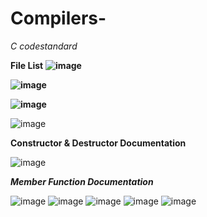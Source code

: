   # Compilers- 
  *C codestandard*
  
**File List**
**![image](https://user-images.githubusercontent.com/48018295/120896563-75a70580-c622-11eb-84c3-77778a0a4203.png)**

**![image](https://user-images.githubusercontent.com/48018295/120896378-85721a00-c621-11eb-94f2-b88c808c8e81.png)**

**![image](https://user-images.githubusercontent.com/48018295/120896315-42b04200-c621-11eb-9b06-eecddb770dd8.png)**

![image](https://user-images.githubusercontent.com/48018295/120896432-cec26980-c621-11eb-9a69-9a7649f8161f.png)

**Constructor & Destructor Documentation**

![image](https://user-images.githubusercontent.com/48018295/120896459-fa455400-c621-11eb-96d4-213058beba0c.png)

_**Member Function Documentation**_

![image](https://user-images.githubusercontent.com/48018295/120896501-2234b780-c622-11eb-948e-a675fc2e4d7e.png)
![image](https://user-images.githubusercontent.com/48018295/120896510-2a8cf280-c622-11eb-8db5-5ad3742a8c56.png)
![image](https://user-images.githubusercontent.com/48018295/120896513-324c9700-c622-11eb-94dc-9652ed5d4f4a.png)
![image](https://user-images.githubusercontent.com/48018295/120896522-3f698600-c622-11eb-8311-78ff84aaeae8.png)
![image](https://user-images.githubusercontent.com/48018295/120896526-47292a80-c622-11eb-9463-f86e43766bf7.png)



